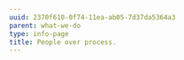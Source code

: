 ```yaml
---
uuid: 2370f610-0f74-11ea-ab05-7d37da5364a3
parent: what-we-do
type: info-page
title: People over process.
---
```


